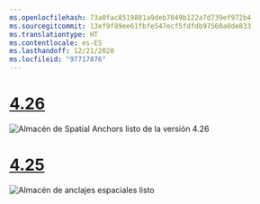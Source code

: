 ```yaml
---
ms.openlocfilehash: 73a0fac8519881a9deb7049b122a7d739ef972b4
ms.sourcegitcommit: 13ef9f89ee61fbfe547ecf5fdfdb97560a0de833
ms.translationtype: HT
ms.contentlocale: es-ES
ms.lasthandoff: 12/21/2020
ms.locfileid: "97717876"
---
```

# <a name="426"></a>[4.26](#tab/426)

![Almacén de Spatial Anchors listo de la versión 4.26](../images/local-spatial-anchors-img-01.png)

# <a name="425"></a>[4.25](#tab/425)

![Almacén de anclajes espaciales listo](../images/unreal-spatialanchors-store-ready.PNG)
